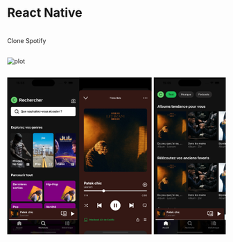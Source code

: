 # React Native
#
Clone Spotify
##
![plot](./assets/simulator.gif)
##
<img align="left" width="33%" src="./assets/image3.png"> 
<img align="center" width="33%" src="./assets/image2.png"> 
<img align="right" width="33%" src="./assets/image1.png"> 
